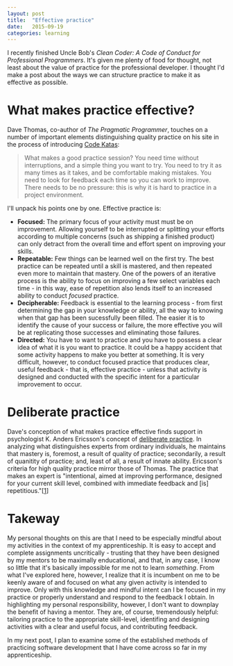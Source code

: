 ```yaml
---
layout: post
title:  "Effective practice"
date:   2015-09-19
categories: learning
---
```


I recently finished Uncle Bob's *Clean Coder: A Code of Conduct for Professional Programmers*. It's given me plenty of food for thought, not least about the value of practice for the professional developer. I thought I'd make a post about the ways we can structure practice to make it as effective as possible.

# What makes practice effective?

Dave Thomas, co-author of *The Pragmatic Programmer*, touches on a number of important elements distinguishing quality practice on his site in the process of introducing [Code Katas](http://codekata.com/):

> What makes a good practice session? You need time without interruptions, and a simple thing you want to try. You need to try it as many times as it takes, and be comfortable making mistakes. You need to look for feedback each time so you can work to improve. There needs to be no pressure: this is why it is hard to practice in a project environment.

I'll unpack his points one by one. Effective practice is:

- **Focused:** The primary focus of your activity must must be on improvement. Allowing yourself to be interrupted or splitting your efforts according to multiple concerns (such as shipping a finished product) can only detract from the overall time and effort spent on improving your skills.
- **Repeatable:** Few things can be learned well on the first try. The best practice can be repeated until a skill is mastered, and then repeated even more to maintain that mastery. One of the powers of an iterative process is the ability to focus on improving a few select variables each time - in this way, ease of repetition also lends itself to an increased ability to conduct *focused* practice.
- **Decipherable:** Feedback is essential to the learning process - from first determining the gap in your knowledge or ability, all the way to knowing when that gap has been sucessfully been filled. The easier it is to identify the cause of your success or failure, the more effective you will be at replicating those successes and eliminating those failures.
- **Directed:** You have to want to practice and you have to possess a clear idea of what it is you want to practice. It could be a happy accident that some activity happens to make you better at something. It is very difficult, however, to conduct focused practice that produces clear, useful feedback - that is, effective practice - unless that activity is designed and conducted with the specific intent for a particular improvement to occur.

# Deliberate practice

Dave's conception of what makes practice effective finds support in psychologist K. Anders Ericsson's concept of [deliberate practice](https://en.wikipedia.org/wiki/Practice_(learning_method)#Deliberate_practice). In analyzing what distinguishes experts from ordinary individuals, he maintains that mastery is, foremost, a result of quality of practice; secondarily, a result of quanitity of practice; and, least of all, a result of innate ability. Ericsson's criteria for high quality practice mirror those of Thomas. The practice that makes an expert is "intentional, aimed at improving performance, designed for your current skill level, combined with immediate feedback and [is] repetitious."[[1](http://expertenough.com/1423/deliberate-practice)]

# Takeway

My personal thoughts on this are that I need to be especially mindful about my activities in the context of my apprenticeship. It is easy to accept and complete assignments uncritically - trusting that they have been designed by my mentors to be maximally enducational, and that, in any case, I know so little that it's basically impossible for me not to learn *something*. From what I've explored here, however, I realize that it is incumbent on me to be keenly aware of and focused on what any given activity is intended to improve. Only with this knowledge and mindful intent can I be focused in my practice or properly understand and respond to the feedback I obtain. In highlighting my personal responsibility, however, I don't want to downplay the benefit of having a mentor. They are, of course, tremendously helpful: tailoring practice to the appropriate skill-level, identifing and designing activities with a clear and useful focus, and contributing feedback.

In my next post, I plan to examine some of the established methods of practicing software development that I have come across so far in my apprenticeship.